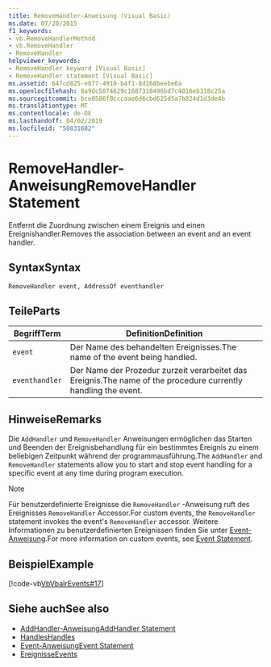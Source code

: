 ```yaml
---
title: RemoveHandler-Anweisung (Visual Basic)
ms.date: 07/20/2015
f1_keywords:
- vb.RemoveHandlerMethod
- vb.RemoveHandler
- RemoveHandler
helpviewer_keywords:
- RemoveHandler keyword [Visual Basic]
- RemoveHandler statement [Visual Basic]
ms.assetid: 647cd825-e877-4910-b4f1-8d168beebe6a
ms.openlocfilehash: 8a9dc5874629c1687318496bd7c4016eb318c25a
ms.sourcegitcommit: bce0586f0cccaae6d6cbd625d5a7b824d1d3de4b
ms.translationtype: MT
ms.contentlocale: de-DE
ms.lasthandoff: 04/02/2019
ms.locfileid: "58831682"
---
```

# <a name="removehandler-statement"></a><span data-ttu-id="4ab03-102">RemoveHandler-Anweisung</span><span class="sxs-lookup"><span data-stu-id="4ab03-102">RemoveHandler Statement</span></span>
<span data-ttu-id="4ab03-103">Entfernt die Zuordnung zwischen einem Ereignis und einen Ereignishandler.</span><span class="sxs-lookup"><span data-stu-id="4ab03-103">Removes the association between an event and an event handler.</span></span>  
  
## <a name="syntax"></a><span data-ttu-id="4ab03-104">Syntax</span><span class="sxs-lookup"><span data-stu-id="4ab03-104">Syntax</span></span>  
  
```  
RemoveHandler event, AddressOf eventhandler  
```  
  
## <a name="parts"></a><span data-ttu-id="4ab03-105">Teile</span><span class="sxs-lookup"><span data-stu-id="4ab03-105">Parts</span></span>  
  
|<span data-ttu-id="4ab03-106">Begriff</span><span class="sxs-lookup"><span data-stu-id="4ab03-106">Term</span></span>|<span data-ttu-id="4ab03-107">Definition</span><span class="sxs-lookup"><span data-stu-id="4ab03-107">Definition</span></span>|  
|---|---|  
|`event`|<span data-ttu-id="4ab03-108">Der Name des behandelten Ereignisses.</span><span class="sxs-lookup"><span data-stu-id="4ab03-108">The name of the event being handled.</span></span>|  
|`eventhandler`|<span data-ttu-id="4ab03-109">Der Name der Prozedur zurzeit verarbeitet das Ereignis.</span><span class="sxs-lookup"><span data-stu-id="4ab03-109">The name of the procedure currently handling the event.</span></span>|  
  
## <a name="remarks"></a><span data-ttu-id="4ab03-110">Hinweise</span><span class="sxs-lookup"><span data-stu-id="4ab03-110">Remarks</span></span>  
 <span data-ttu-id="4ab03-111">Die `AddHandler` und `RemoveHandler` Anweisungen ermöglichen das Starten und Beenden der Ereignisbehandlung für ein bestimmtes Ereignis zu einem beliebigen Zeitpunkt während der programmausführung.</span><span class="sxs-lookup"><span data-stu-id="4ab03-111">The `AddHandler` and `RemoveHandler` statements allow you to start and stop event handling for a specific event at any time during program execution.</span></span>  
  
> [!NOTE]
>  <span data-ttu-id="4ab03-112">Für benutzerdefinierte Ereignisse die `RemoveHandler` -Anweisung ruft des Ereignisses `RemoveHandler` Accessor.</span><span class="sxs-lookup"><span data-stu-id="4ab03-112">For custom events, the `RemoveHandler` statement invokes the event's `RemoveHandler` accessor.</span></span> <span data-ttu-id="4ab03-113">Weitere Informationen zu benutzerdefinierten Ereignissen finden Sie unter [Event-Anweisung](../../../visual-basic/language-reference/statements/event-statement.md).</span><span class="sxs-lookup"><span data-stu-id="4ab03-113">For more information on custom events, see [Event Statement](../../../visual-basic/language-reference/statements/event-statement.md).</span></span>  
  
## <a name="example"></a><span data-ttu-id="4ab03-114">Beispiel</span><span class="sxs-lookup"><span data-stu-id="4ab03-114">Example</span></span>  
 [!code-vb[VbVbalrEvents#17](~/samples/snippets/visualbasic/VS_Snippets_VBCSharp/VbVbalrEvents/VB/Class1.vb#17)]  
  
## <a name="see-also"></a><span data-ttu-id="4ab03-115">Siehe auch</span><span class="sxs-lookup"><span data-stu-id="4ab03-115">See also</span></span>

- [<span data-ttu-id="4ab03-116">AddHandler-Anweisung</span><span class="sxs-lookup"><span data-stu-id="4ab03-116">AddHandler Statement</span></span>](../../../visual-basic/language-reference/statements/addhandler-statement.md)
- [<span data-ttu-id="4ab03-117">Handles</span><span class="sxs-lookup"><span data-stu-id="4ab03-117">Handles</span></span>](../../../visual-basic/language-reference/statements/handles-clause.md)
- [<span data-ttu-id="4ab03-118">Event-Anweisung</span><span class="sxs-lookup"><span data-stu-id="4ab03-118">Event Statement</span></span>](../../../visual-basic/language-reference/statements/event-statement.md)
- [<span data-ttu-id="4ab03-119">Ereignisse</span><span class="sxs-lookup"><span data-stu-id="4ab03-119">Events</span></span>](../../../visual-basic/programming-guide/language-features/events/index.md)
